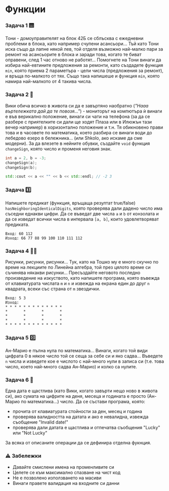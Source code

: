 # Функции

### Задача 1 :elevator:
Тони - домоуправителят на блок 42Б се сблъсква с ежедневни проблеми в блока, като например счупени асансьори... Тъй като Тони иска също да лапне някой лев, той отделя възможно най-малко пари за ремонт на асансьорите в блока и заради това, когато те биват оправени, след 1 час отново не работят... Помогнете на Тони винаги да избира най-евтините предложения за ремонти, като създадете функция `min`, която приема 2 параметъра - цели числа (предложения за ремонт), и връща по-малкото от тях. Също така напишеше и функция `min`, която намира най-малкото от 4 такива числа.

### Задача 2 :arrows_counterclockwise:	
Вики обича всичко в живота си да е завъртяно наобратно (*"Нааа въртележката дай да те повозя..."*) - мониторът на компютъра ѝ винаги е във верикално положение, винаги си чати на телефона (за да се разбере с приятелките си дали ще ходят Плаза или в Илюжън тази вечер например) в хоризонтално положение и т.н. Тя обикновено прави това и в часовете по математика, което разбира се винаги води до лебедово езеро в бележника... (или Shkolo, ако искаме да сме модерни). За да влезете в нейните обувки, създайте `void` функция `changeSign`, която число и променя неговия знак.
```c++
int a = 2, b = -3;
changeSign(a);
changeSign(b);

std::cout << a << "" << b << std::endl; // -2 3
```

### Задача :three:
Напишете предикат (функция, връщаща резултат true/false) `hasNeighboringIdenticalDigits`, която проверява дали дадено число има съседни еднакви цифри. Да се въведат две числа `a` и `b` от конзолата и да се изведат всички числа в интервала `[a, b]`, които удовлетворяват предиката.
```
Вход: 60 112
Изход: 66 77 88 99 100 110 111 112
```

### Задача 4 :man_artist:
Рисунки, рисунки, рисунки... Тук, като на Тошко му е много скучно по време на лекциите по Линейна алгебра, той през цялото време си съчинява някакви рисунки... Пресъздайте неговото последно произведение на изкуството, като напишете програма, която въвежда от клавиатурата числата `m` и `n` и извежда на екрана един до друг `n` квадрата, всеки със страна от `m` звездички.
```
Вход: 5 3
Изход:
* * * * * * * * * * * * *
*       *       *       *
*       *       *       *
*       *       *       *
* * * * * * * * * * * * *
```

### Задача 5 :zero:
Ан-Марио е пълна нула по математика... Винаги, когато той види цифрата 0 в някое число той се сеща за себе си и яко садва... Въведете `n` числа и изведете кое е числото с най-много нули в записа си (т.е. това число, което най-много садва Ан-Марио) и колко са нулите.

### Задача 6 :calendar:
Една дата е щастлива (като Вики, когато завърти нещо ново в живота си), ако сумата на цифрите на деня, месеца и годината е просто (Ан-Марио по математика...) число. Да се състави програма, която:
 - прочита от клавиатурата стойности за ден, месец и година
 - проверява валидността на датата и ако е невалидна, извежда съобщение "Invalid date!"
 - проверява дали датата е щастлива и отпечатва съобщения "Lucky" или "Not Lucky"

За всяка от описаните операции да се дефинира отделна фукнция.

### :warning: Забележки

- Давайте смислени имена на променливите си
- Целете се към максимално спазване на чист код 
- Не е позволено използването на масиви
- Винаги правете валидация на входните си данни
